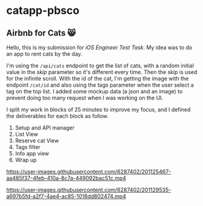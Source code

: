 # catapp-pbsco

## Airbnb for Cats 😸

Hello, this is my submission for *iOS Engineer Test Task*. My idea was to do an app to rent cats by the day.

I'm using the `/api/cats` endpoint to get the list of cats, with a random initial value in the *skip* parameter so it's different every time. Then the skip is used for the infinite scroll. With the id of the cat, I'm getting the image with the endpoint `/cat/id` and also using the tags parameter when the user select a tag on the top list.
I added some mockup data (a json and an image) to prevent doing too many request when I was working on the UI.

I split my work in blocks of 25 minutes to improve my focus, and I defined the deliverables for each block as follow.

1. Setup and API manager
2. List View
3. Reserve cat View
4. Tags filter
5. Info app view
6. Wrap up

https://user-images.githubusercontent.com/6287402/201125467-aa485f37-4feb-410a-8c7a-449092bac51c.mp4


https://user-images.githubusercontent.com/6287402/201129535-a697b5fd-a2f7-4ae4-ac85-1018dd802474.mp4



